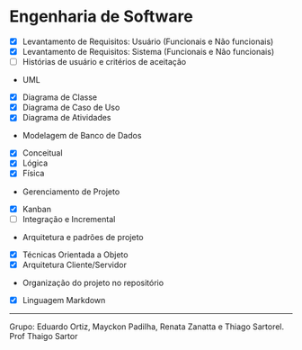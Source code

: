 
# Engenharia de Software 

 
 - [x] Levantamento de Requisitos: Usuário (Funcionais e Não funcionais)
 - [x] Levantamento de Requisitos: Sistema (Funcionais e Não funcionais)
 - [ ] Histórias de usuário e critérios de aceitação

* UML
 - [x] Diagrama de Classe
 - [x] Diagrama de Caso de Uso
 - [x] Diagrama de Atividades

* Modelagem de Banco de Dados
 - [x] Conceitual
 - [x] Lógica
 - [x] Física
 
* Gerenciamento de Projeto
 - [x] Kanban
 - [ ] Integração e Incremental
 
 * Arquitetura e padrões de projeto
 - [x] Técnicas Orientada a Objeto
 - [x] Arquitetura Cliente/Servidor

* Organização do projeto no repositório
 - [x] Linguagem Markdown

___

Grupo: Eduardo Ortiz, Mayckon Padilha, Renata Zanatta e Thiago Sartorel.
Prof Thaigo Sartor
